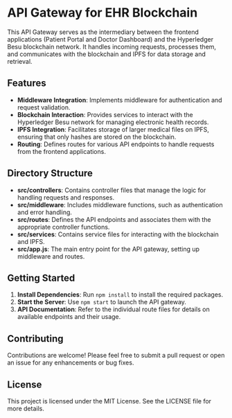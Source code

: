 # API Gateway for EHR Blockchain

This API Gateway serves as the intermediary between the frontend applications (Patient Portal and Doctor Dashboard) and the Hyperledger Besu blockchain network. It handles incoming requests, processes them, and communicates with the blockchain and IPFS for data storage and retrieval.

## Features

- **Middleware Integration**: Implements middleware for authentication and request validation.
- **Blockchain Interaction**: Provides services to interact with the Hyperledger Besu network for managing electronic health records.
- **IPFS Integration**: Facilitates storage of larger medical files on IPFS, ensuring that only hashes are stored on the blockchain.
- **Routing**: Defines routes for various API endpoints to handle requests from the frontend applications.

## Directory Structure

- **src/controllers**: Contains controller files that manage the logic for handling requests and responses.
- **src/middleware**: Includes middleware functions, such as authentication and error handling.
- **src/routes**: Defines the API endpoints and associates them with the appropriate controller functions.
- **src/services**: Contains service files for interacting with the blockchain and IPFS.
- **src/app.js**: The main entry point for the API gateway, setting up middleware and routes.

## Getting Started

1. **Install Dependencies**: Run `npm install` to install the required packages.
2. **Start the Server**: Use `npm start` to launch the API gateway.
3. **API Documentation**: Refer to the individual route files for details on available endpoints and their usage.

## Contributing

Contributions are welcome! Please feel free to submit a pull request or open an issue for any enhancements or bug fixes.

## License

This project is licensed under the MIT License. See the LICENSE file for more details.